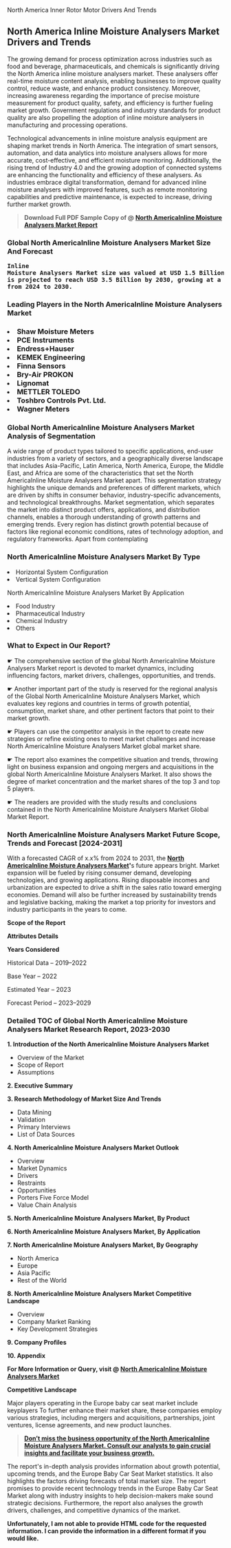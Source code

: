 North America Inner Rotor Motor Drivers And Trends<p> <h2>North America Inline Moisture Analysers Market Drivers and Trends</h2><p>The growing demand for process optimization across industries such as food and beverage, pharmaceuticals, and chemicals is significantly driving the North America inline moisture analysers market. These analysers offer real-time moisture content analysis, enabling businesses to improve quality control, reduce waste, and enhance product consistency. Moreover, increasing awareness regarding the importance of precise moisture measurement for product quality, safety, and efficiency is further fueling market growth. Government regulations and industry standards for product quality are also propelling the adoption of inline moisture analysers in manufacturing and processing operations.</p><p>Technological advancements in inline moisture analysis equipment are shaping market trends in North America. The integration of smart sensors, automation, and data analytics into moisture analysers allows for more accurate, cost-effective, and efficient moisture monitoring. Additionally, the rising trend of Industry 4.0 and the growing adoption of connected systems are enhancing the functionality and efficiency of these analysers. As industries embrace digital transformation, demand for advanced inline moisture analysers with improved features, such as remote monitoring capabilities and predictive maintenance, is expected to increase, driving further market growth.</p></p><blockquote id="" class=""><strong>Download Full PDF Sample Copy of @&nbsp;<a href="https://www.verifiedmarketreports.com/download-sample/?rid=475044&utm_source=GitHub-Jan&utm_medium=280" target="_blank">North AmericaInline Moisture Analysers Market Report</a>&nbsp;&nbsp;</strong></blockquote><h3 id="" class=""><strong>Global&nbsp;North AmericaInline Moisture Analysers Market Size And Forecast</strong></h3><pre class="reader-text-block__code-block"><strong>Inline Moisture Analysers Market size was valued at USD 1.5 Billion in 2022 and is projected to reach USD 3.5 Billion by 2030, growing at a CAGR of 12% from 2024 to 2030.</strong></pre><h3 id="" class="">Leading Players in the&nbsp;North AmericaInline Moisture Analysers Market</h3><h3 class=""></Li><Li>Shaw Moisture Meters</Li><Li> PCE Instruments</Li><Li> Endress+Hauser</Li><Li> KEMEK Engineering</Li><Li> Finna Sensors</Li><Li> Bry-Air PROKON</Li><Li> Lignomat</Li><Li> METTLER TOLEDO</Li><Li> Toshbro Controls Pvt. Ltd.</Li><Li> Wagner Meters</h3><h3 id="" class="">Global&nbsp;North AmericaInline Moisture Analysers Market Analysis of Segmentation</h3><p id="" class="">A wide range of product types tailored to specific applications, end-user industries from a variety of sectors, and a geographically diverse landscape that includes Asia-Pacific, Latin America, North America, Europe, the Middle East, and Africa are some of the characteristics that set the North AmericaInline Moisture Analysers Market apart. This segmentation strategy highlights the unique demands and preferences of different markets, which are driven by shifts in consumer behavior, industry-specific advancements, and technological breakthroughs. Market segmentation, which separates the market into distinct product offers, applications, and distribution channels, enables a thorough understanding of growth patterns and emerging trends. Every region has distinct growth potential because of factors like regional economic conditions, rates of technology adoption, and regulatory frameworks. Apart from contemplating</p><h3 id="" class="">North AmericaInline Moisture Analysers Market&nbsp;By Type</h3><p></Li><Li>Horizontal System Configuration</Li><Li> Vertical System Configuration</p><div class="" data-test-id=""><p>North AmericaInline Moisture Analysers Market&nbsp;By Application</p></div><p class=""></Li><Li>Food Industry</Li><Li> Pharmaceutical Industry</Li><Li> Chemical Industry</Li><Li> Others</p><div class="" data-test-id=""><h3><span class="">What to Expect in Our Report?</span></h3></div><div class="" data-test-id=""><p><span class="">☛ The comprehensive section of the global North AmericaInline Moisture Analysers Market report is devoted to market dynamics, including influencing factors, market drivers, challenges, opportunities, and trends.</span></p></div><div class="" data-test-id=""><p><span class="">☛ Another important part of the study is reserved for the regional analysis of the Global North AmericaInline Moisture Analysers Market, which evaluates key regions and countries in terms of growth potential, consumption, market share, and other pertinent factors that point to their market growth.</span></p></div><div class="" data-test-id=""><p><span class="">☛ Players can use the competitor analysis in the report to create new strategies or refine existing ones to meet market challenges and increase North AmericaInline Moisture Analysers Market global market share.</span></p></div><div class="" data-test-id=""><p><span class="">☛ The report also examines the competitive situation and trends, throwing light on business expansion and ongoing mergers and acquisitions in the global North AmericaInline Moisture Analysers Market. It also shows the degree of market concentration and the market shares of the top 3 and top 5 players.</span></p></div><div class="" data-test-id=""><p><span class="">☛ The readers are provided with the study results and conclusions contained in the North AmericaInline Moisture Analysers Market Global Market Report.</span></p></div><div class="" data-test-id=""><h3><span class="">North AmericaInline Moisture Analysers Market Future Scope, Trends and Forecast [2024-2031]</span></h3></div><div class="" data-test-id=""><p><span class="">With a forecasted CAGR of x.x% from 2024 to 2031, the <strong><a href="https://www.verifiedmarketreports.com/download-sample/?rid=475044&utm_source=GitHub-Jan&utm_medium=280" target="_blank">North AmericaInline Moisture Analysers Market</a>'</strong>s future appears bright. Market expansion will be fueled by rising consumer demand, developing technologies, and growing applications. Rising disposable incomes and urbanization are expected to drive a shift in the sales ratio toward emerging economies. Demand will also be further increased by sustainability trends and legislative backing, making the market a top priority for investors and industry participants in the years to come.</span></p><p id="ember66" class="ember-view reader-text-block__paragraph"><strong>Scope of the Report</strong></p><p id="ember67" class="ember-view reader-text-block__paragraph"><strong>Attributes Details</strong></p><p id="ember68" class="ember-view reader-text-block__paragraph"><strong>Years Considered</strong></p><p id="ember69" class="ember-view reader-text-block__paragraph">Historical Data &ndash; 2019&ndash;2022</p><p id="ember70" class="ember-view reader-text-block__paragraph">Base Year &ndash; 2022</p><p id="ember71" class="ember-view reader-text-block__paragraph">Estimated Year &ndash; 2023</p><p id="ember72" class="ember-view reader-text-block__paragraph">Forecast Period &ndash; 2023&ndash;2029</p></div><h3 id="" class="">Detailed TOC of Global North AmericaInline Moisture Analysers Market Research Report, 2023-2030</h3><p id="" class=""><strong>1. Introduction of the North AmericaInline Moisture Analysers Market</strong></p><ul><li>Overview of the Market</li><li>Scope of Report</li><li>Assumptions</li></ul><p id="" class=""><strong>2. Executive Summary</strong></p><p id="" class=""><strong>3. Research Methodology of Market Size And Trends</strong></p><ul><li>Data Mining</li><li>Validation</li><li>Primary Interviews</li><li>List of Data Sources</li></ul><p id="" class=""><strong>4. North AmericaInline Moisture Analysers Market Outlook</strong></p><ul><li>Overview</li><li>Market Dynamics</li><li>Drivers</li><li>Restraints</li><li>Opportunities</li><li>Porters Five Force Model</li><li>Value Chain Analysis</li></ul><p id="" class=""><strong>5. North AmericaInline Moisture Analysers Market, By Product</strong></p><p id="" class=""><strong>6. North AmericaInline Moisture Analysers Market, By Application</strong></p><p id="" class=""><strong>7. North AmericaInline Moisture Analysers Market, By Geography</strong></p><ul><li>North America</li><li>Europe</li><li>Asia Pacific</li><li>Rest of the World</li></ul><p id="" class=""><strong>8. North AmericaInline Moisture Analysers Market Competitive Landscape</strong></p><ul><li>Overview</li><li>Company Market Ranking</li><li>Key Development Strategies</li></ul><p id="" class=""><strong>9. Company Profiles</strong></p><p id="" class=""><strong>10. Appendix</strong></p><p><strong>For More Information or Query, visit&nbsp;@ <a href="https://www.verifiedmarketreports.com/product/inline-moisture-analysers-market/" target="_blank">North AmericaInline Moisture Analysers Market</a></strong></p><p id="ember61" class="ember-view reader-text-block__paragraph"><strong>Competitive Landscape</strong></p><p id="ember62" class="ember-view reader-text-block__paragraph">Major players operating in the Europe baby car seat market include keyplayers To further enhance their market share, these companies employ various strategies, including mergers and acquisitions, partnerships, joint ventures, license agreements, and new product launches.</p><blockquote id="ember63" class="ember-view reader-text-block__blockquote"><strong><a href="https://www.verifiedmarketreports.com/download-sample/?rid=475044&utm_source=GitHub-Jan&utm_medium=280" target="_blank">Don&rsquo;t miss the business opportunity of the North AmericaInline Moisture Analysers Market. Consult our analysts to gain crucial insights and facilitate your business growth.</a></strong></blockquote><p id="ember64" class="ember-view reader-text-block__paragraph">The report's in-depth analysis provides information about growth potential, upcoming trends, and the Europe Baby Car Seat Market statistics. It also highlights the factors driving forecasts of total market size. The report promises to provide recent technology trends in the Europe Baby Car Seat Market along with industry insights to help decision-makers make sound strategic decisions. Furthermore, the report also analyses the growth drivers, challenges, and competitive dynamics of the market.</p><p class="ember-view reader-text-block__paragraph"><strong>Unfortunately, I am not able to provide HTML code for the requested information. I can provide the information in a different format if you would like.</strong></p>
